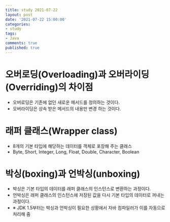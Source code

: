 ```yaml
---
title: study 2021-07-22
layout: post
date: '2021-07-22 15:00:00'
categories:
- study
tags:
- Java
comments: true
published: true
---
```


# 오버로딩(Overloading)과 오버라이딩(Overriding)의 차이점
- 오버로딩은 기존에 없던 새로운 메서드를 정의하는 것이다.
- 오버라이딩은 상속 받은 메서드의 내용만 변경 하는 것이다.

# 래퍼 클래스(Wrapper class)
- 8개의 기본 타입에 해당하는 데이터를 객체로 포장해 주는 클래스
- Byte, Short, Integer, Long, Float, Double, Character, Boolean

# 박싱(boxing)과 언박싱(unboxing)
- 박싱은 기본 타입의 데이터를 래퍼 클래스의 인스턴스로 변환하는 과정이다.
- 언박싱은 래퍼 클래스의 인스턴스에 저장된 값을 다시 기본 타입의 데이터로 꺼내는 과정이다.
- ※ JDK 1.5부터는 박싱과 언박싱이 필요한 상황에서 자바 컴파일러가 이를 자동으로 처리해 줌
